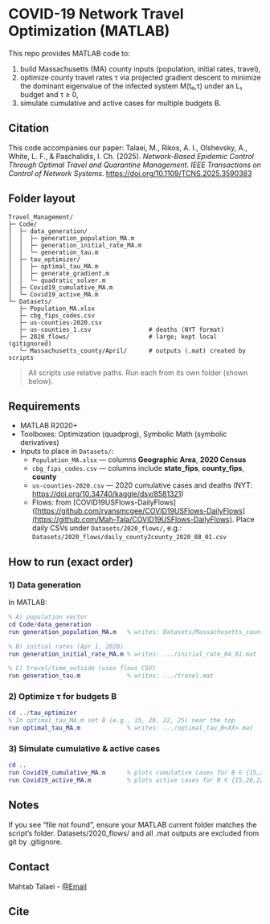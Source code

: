 # COVID-19 Network Travel Optimization (MATLAB)
This repo provides MATLAB code to:
1) build Massachusetts (MA) county inputs (population, initial rates, travel),
2) optimize county travel rates τ via projected gradient descent to minimize the dominant eigenvalue of the infected system M(t₀,τ) under an L₁ budget and τ ≥ 0,
3) simulate cumulative and active cases for multiple budgets B.

## Citation
This code accompanies our paper:
Talaei, M., Rikos, A. I., Olshevsky, A., White, L. F., & Paschalidis, I. Ch. (2025). *Network-Based Epidemic Control Through Optimal Travel and Quarantine Management*. *IEEE Transactions on Control of Network Systems*. https://doi.org/10.1109/TCNS.2025.3590383

## Folder layout
```text
Travel_Management/
├─ Code/
│  ├─ data_generation/
│  │  ├─ generation_population_MA.m
│  │  ├─ generation_initial_rate_MA.m
│  │  └─ generation_tau.m
│  ├─ tau_optimizer/
│  │  ├─ optimal_tau_MA.m
│  │  ├─ generate_gradient.m
│  │  └─ quadratic_solver.m
│  ├─ Covid19_cumulative_MA.m
│  └─ Covid19_active_MA.m
└─ Datasets/
   ├─ Population_MA.xlsx
   ├─ cbg_fips_codes.csv
   ├─ us-counties-2020.csv
   ├─ us-counties_1.csv                # deaths (NYT format)
   ├─ 2020_flows/                      # large; kept local (gitignored)
   └─ Massachusetts_county/April/      # outputs (.mat) created by scripts
```
> All scripts use relative paths. Run each from its own folder (shown below).

## Requirements
- MATLAB R2020+  
- Toolboxes: Optimization (quadprog), Symbolic Math (symbolic derivatives)
- Inputs to place in `Datasets/`:
  - `Population_MA.xlsx` — columns **Geographic Area**, **2020 Census**
  - `cbg_fips_codes.csv` — columns include **state_fips**, **county_fips**, **county**
  - `us-counties-2020.csv` — 2020 cumulative cases and deaths (NYT: https://doi.org/10.34740/kaggle/dsv/8581321)
  - Flows: from [COVID19USFlows-DailyFlows]([https://github.com/ryansmcgee/COVID19USFlows-DailyFlows](https://github.com/Mah-Tala/COVID19USFlows-DailyFlows). Place daily CSVs under `Datasets/2020_flows/`, e.g.:
  `Datasets/2020_flows/daily_county2county_2020_08_01.csv`

## How to run (exact order)

### 1) Data generation
In MATLAB:
```matlab
% A) population vector
cd Code/data_generation
run generation_population_MA.m   % writes: Datasets/Massachusetts_county/April/population.mat

% B) initial rates (Apr 1, 2020)
run generation_initial_rate_MA.m % writes: .../initial_rate_04_01.mat

% C) travel/time_outside (uses flows CSV)
run generation_tau.m             % writes: .../travel.mat
```
### 2) Optimize τ for budgets B
```matlab
cd ../tau_optimizer
% In optimal_tau_MA.m set B (e.g., 15, 20, 22, 25) near the top
run optimal_tau_MA.m             % writes: .../optimal_tau_B<XX>.mat
```
### 3) Simulate cumulative & active cases
```matlab
cd ..
run Covid19_cumulative_MA.m      % plots cumulative cases for B ∈ {15,20,22,25}
run Covid19_active_MA.m          % plots active cases for B ∈ {15,20,22,25}
```
## Notes
If you see “file not found”, ensure your MATLAB current folder matches the script’s folder.
Datasets/2020_flows/ and all .mat outputs are excluded from git by .gitignore.

## Contact
Mahtab Talaei - [@Email](mtalaei@bu.edu)  

## Cite
